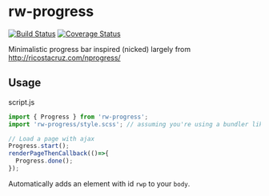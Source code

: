 # rw-progress

[![Build Status](https://travis-ci.org/rw251/rw-progress.svg?branch=master)](https://travis-ci.org/rw251/rw-progress)
[![Coverage Status](https://coveralls.io/repos/github/rw251/rw-progress/badge.svg?branch=master)](https://coveralls.io/github/rw251/rw-progress?branch=master)

Minimalistic progress bar inspired (nicked) largely from http://ricostacruz.com/nprogress/

## Usage

script.js
```js
import { Progress } from 'rw-progress';
import 'rw-progress/style.scss'; // assuming you're using a bundler like fuse-box

// Load a page with ajax
Progress.start();
renderPageThenCallback(()=>{
  Progress.done();
});
```

Automatically adds an element with id `rwp` to your `body`.